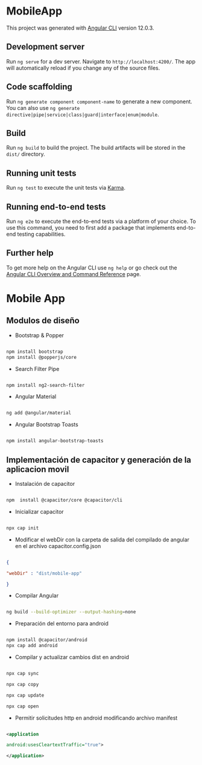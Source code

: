 # MobileApp

This project was generated with [Angular CLI](https://github.com/angular/angular-cli) version 12.0.3.

## Development server

Run `ng serve` for a dev server. Navigate to `http://localhost:4200/`. The app will automatically reload if you change any of the source files.

## Code scaffolding

Run `ng generate component component-name` to generate a new component. You can also use `ng generate directive|pipe|service|class|guard|interface|enum|module`.

## Build

Run `ng build` to build the project. The build artifacts will be stored in the `dist/` directory.

## Running unit tests

Run `ng test` to execute the unit tests via [Karma](https://karma-runner.github.io).

## Running end-to-end tests

Run `ng e2e` to execute the end-to-end tests via a platform of your choice. To use this command, you need to first add a package that implements end-to-end testing capabilities.

## Further help

To get more help on the Angular CLI use `ng help` or go check out the [Angular CLI Overview and Command Reference](https://angular.io/cli) page.



#  Mobile App

  

##  Modulos de diseño

*  Bootstrap & Popper

```bash

npm install bootstrap
npm install @popperjs/core
```
  
  

*  Search Filter Pipe

```bash

npm install ng2-search-filter

```

  

*  Angular Material

```bash

ng add @angular/material

```

  

*  Angular Bootstrap Toasts

```bash

npm install angular-bootstrap-toasts

```

  
  

##  Implementación de capacitor y generación de la aplicacion movil

  

*  Instalación de capacitor

```bash

npm  install @capacitor/core @capacitor/cli

```

  

* Inicializar capacitor

```bash

npx cap init

```

  

*  Modificar el webDir con la carpeta de salida del compilado de angular en el archivo capacitor.config.json

```json

{

"webDir" : "dist/mobile-app"

}

```

  

*  Compilar Angular

```bash

ng build --build-optimizer --output-hashing=none

```

  

*  Preparación del entorno para android

```bash

npm install @capacitor/android
npx cap add android

```

  

*  Compilar y actualizar cambios dist en android

```bash

npx cap sync

npx cap copy

npx cap update

npx cap open

```

  

*  Permitir solicitudes http en android modificando archivo manifest

```xml

<application

android:usesCleartextTraffic="true">

</application>

```
